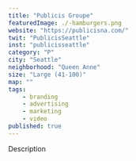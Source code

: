 ```yaml
---
title: "Publicis Groupe"
featuredImage: ./-hamburgers.png
website: "https://publicisna.com/"
twit: "PublicisSeattle"
inst: "publicisseattle"
category: "P"
city: "Seattle"
neighborhood: "Queen Anne"
size: "Large (41-100)"
map: ""
tags:
    - branding
    - advertising
    - marketing
    - video
published: true
---
```


Description
